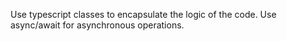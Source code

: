 Use typescript classes to encapsulate the logic of the code.
Use async/await for asynchronous operations.